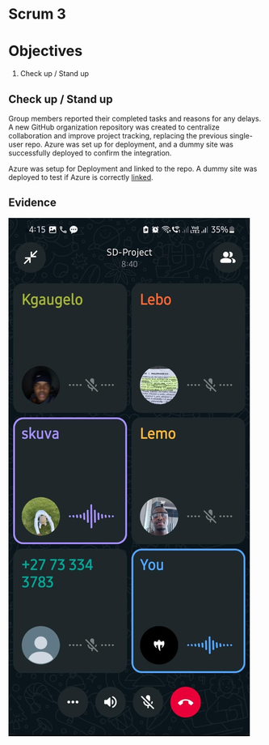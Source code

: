 # Scrum 3

# Objectives

1. Check up / Stand up

## Check up / Stand up

Group members reported their completed tasks and reasons for any delays. A new GitHub organization repository was created to centralize collaboration and improve project tracking, replacing the previous single-user repo. Azure was set up for deployment, and a dummy site was successfully deployed to confirm the integration.

Azure was setup for Deployment and linked to the repo. A dummy site was deployed to test if Azure is correctly [linked](https://red-flower-021f5d510.6.azurestaticapps.net/ "The Azure Site").

## Evidence
![evidence](s13.jpg)
